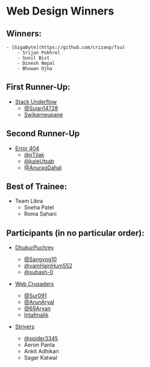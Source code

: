 # Web Design Winners

## Winners:
    - [GigaByte](https://github.com/crizanp/fsu)
        - Srijan Pokhrel
        - Sunil Bist
        - Dinesh Nepal
        - Bhuwan Ojha

## First Runner-Up:
- [Stack Underflow](https://github.com/Sujan14728/fsuclient)
    - [@Sujan14728](https://github.com/Sujan14728)
    - [Swikarneupane](https://github.com/Swikarneupane)

## Second Runner-Up
- [Error 404](https://github.com/jrTilak/FSU)
    - [@jrTilak](https://github.com/jrTilak)
    - [@kaleUtsab](https://github.com/kaleUtsab)
    - [@AnuragDahal](https://github.com/kaleUtsab)

## Best of Trainee:
- Team Libra
    - Sneha Patel
    - Roma Sahani

## Participants (in no particular order):
- [DhukurPuchrey](https://github.com/Sangyog10/FSU-Website)
    - [@Sangyog10](https://github.com/Sangyog10)
    - [@yamHainHum552](https://github.com/yamHainHum552)
    - [@subash-0](https://github.com/yamHainHum552)

- [Web Crusaders](https://github.com/Sur091/FSUWebsite.git)
    - [@Sur091](https://github.com/Sur091)
    - [@ArunAryal](https://github.com/ArunAryal)
    - [@69Aryan](https://github.com/69Aryan)
    - [Intafmalik](https://github.com/Intafmalik)

- [Strivers](https://github.com/spidey3345/fsu)
    - [@spider3345](https://github.com/spidey3345/fsu/blob/main/index.html)
    - Aeron Panta
    - Ankit Adhikari
    - Sagar Katwal